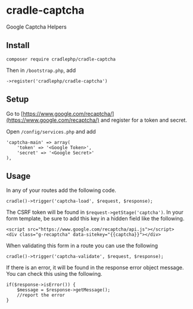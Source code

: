 # cradle-captcha
Google Captcha Helpers 

## Install

```
composer require cradlephp/cradle-captcha
```

Then in `/bootstrap.php`, add

```
->register('cradlephp/cradle-captcha')
```

## Setup

Go to [https://www.google.com/recaptcha/](https://www.google.com/recaptcha/) and
register for a token and secret.

Open `/config/services.php` and add

```
'captcha-main' => array(
    'token' => '<Google Token>',
    'secret' => '<Google Secret>'
),
```

## Usage

In any of your routes add the following code.

```
cradle()->trigger('captcha-load', $request, $response);
```

The CSRF token will be found in `$request->getStage('captcha')`. In your form
template, be sure to add this key in a hidden field like the following.

```
<script src="https://www.google.com/recaptcha/api.js"></script>
<div class="g-recaptcha" data-sitekey="{{captcha}}"></div>
```

When validating this form in a route you can use the following

```
cradle()->trigger('captcha-validate', $request, $response);
```

If there is an error, it will be found in the response error object message.
You can check this using the following.

```
if($response->isError()) {
    $message = $response->getMessage();
    //report the error
}
```
